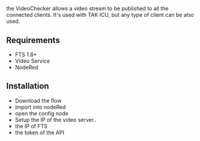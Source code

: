 # 
the VideoChecker allows a video stream to be published to all the connected clients. It's used with TAK ICU, but any type of client can be also used.

## Requirements
- FTS 1.8+
- Video Service
- NodeRed

## Installation
- Download the flow
- Import into nodeRed
- open the config node
- Setup the IP of the video server.. 
- the IP of FTS
- the token of the API 

